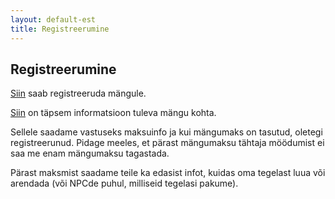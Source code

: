 ```yaml
---
layout: default-est
title: Registreerumine
---
```

## Registreerumine

<!--- <p id="countdown"></p>
<button onclick="toggleShow()" id="hidebutton">Peida loendus</button> --->

[Siin](https://docs.google.com/forms/d/e/1FAIpQLSfgDVTRiQmYsUOY4vi9EtELAXvTpxZmhDM9U1UZsJEaU2WlKw/viewform) saab registreeruda mängule. 

[Siin](/est/events/caravan5.html) on täpsem informatsioon tuleva mängu kohta. 

Sellele saadame vastuseks maksuinfo ja kui mängumaks on tasutud, oletegi registreerunud. Pidage meeles, et pärast mängumaksu tähtaja möödumist ei saa me enam mängumaksu tagastada. 

Pärast maksmist saadame teile ka edasist infot, kuidas oma tegelast luua või arendada (või NPCde puhul, milliseid tegelasi pakume).

<script>
var countDownDate = new Date("Aug 25, 2019 23:59:59").getTime();

//https://www.w3schools.com/howto/howto_js_countdown.asp
var x = setInterval(function() {

  var now = new Date().getTime();
  var distance = countDownDate - now;

  // Time calculations for days, hours, minutes and seconds
  var days = Math.floor(distance / (1000 * 60 * 60 * 24));
  var hours = Math.floor((distance % (1000 * 60 * 60 * 24)) / (1000 * 60 * 60));
  var minutes = Math.floor((distance % (1000 * 60 * 60)) / (1000 * 60));
  var seconds = Math.floor((distance % (1000 * 60)) / 1000);

  document.getElementById("countdown").innerHTML = "<h4>Registreerumise lõpuni jäänud: " + days + "p " + hours + "h "
  + minutes + "m " + seconds + "s </h4>";

  if (distance < 0) {
    clearInterval(x);
    document.getElementById("countdown").innerHTML = "Registreerumine lõppenud";
  }
}, 1000);

function toggleShow() {
  var x = document.getElementById("countdown");
  var y = document.getElementById("hidebutton");
  if (x.style.display === "none") {
    x.style.display = "block";
    y.textContent  = "Peida loendus";
	
  } else {
    x.style.display = "none";
    y.textContent  = "Näita loendust";
  }
} 
</script>
